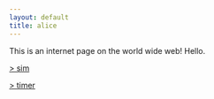 ```yaml
---
layout: default
title: alice
---
```


This is an internet page on the world wide web! Hello.

[> sim](/sim/)

[> timer](/timer/)
